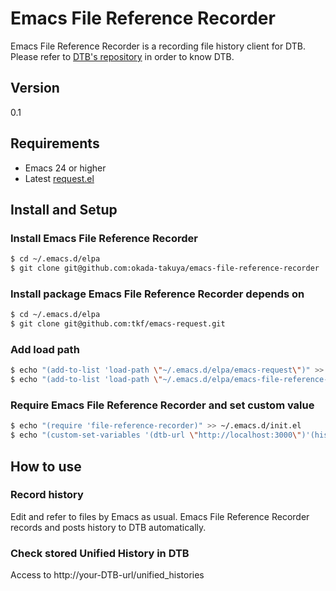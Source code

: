 # Emacs File Reference Recorder
Emacs File Reference Recorder is a recording file history client for DTB.
Please refer to [DTB's repository](https://github.com/nomlab/DTB) in order to know DTB.

## Version
0.1

## Requirements
+ Emacs 24 or higher
+ Latest [request.el](https://github.com/tkf/emacs-request)

## Install and Setup

### Install Emacs File Reference Recorder

```sh
$ cd ~/.emacs.d/elpa
$ git clone git@github.com:okada-takuya/emacs-file-reference-recorder
```

### Install package Emacs File Reference Recorder depends on

```sh
$ cd ~/.emacs.d/elpa
$ git clone git@github.com:tkf/emacs-request.git
```

### Add load path

```sh
$ echo "(add-to-list 'load-path \"~/.emacs.d/elpa/emacs-request\")" >> ~/.emacs.d/init.el
$ echo "(add-to-list 'load-path \"~/.emacs.d/elpa/emacs-file-reference-recorder\")" >> ~/.emacs.d/init.el
```

### Require Emacs File Reference Recorder and set custom value

```sh
$ echo "(require 'file-reference-recorder)" >> ~/.emacs.d/init.el
$ echo "(custom-set-variables '(dtb-url \"http://localhost:3000\")'(history-location \"~/.file-reference-history\"))" >> ~/.emacs.d/init.el
```

## How to use
### Record history
Edit and refer to files by Emacs as usual.
Emacs File Reference Recorder records and posts history to DTB automatically.

### Check stored Unified History in DTB
Access to http://your-DTB-url/unified_histories

